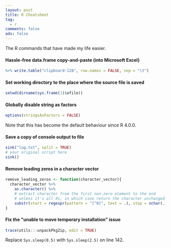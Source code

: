 ```yaml
---
layout: post
title: R Cheatsheet
tag:
  - r
comments: false
ads: false
---
```


The R commands that have made my life easier.

#### Hassle-free data.frame copy-and-paste (into Microsoft Excel)

```r
%>% write.table("clipboard-128", row.names = FALSE, sep = "\t")
```

#### Set working directory to the place where the source file is saved

```r
setwd(dirname(sys.frame(1)$ofile))
```

#### Globally disable string as factors

```r
options(stringsAsFactors = FALSE)
```

Note that this has become the default behaviour since R 4.0.0.

#### Save a copy of console output to file
```r
sink("log.txt", split = TRUE)
# your original script here
sink()
```

#### Remove leading zeros in a character vector

```r
remove_leading_zeros <- function(character_vector){
  character_vector %>% 
    as.character() %>%
    # extract character from the first non-zero element to the end
    # unless it's all 0s, in which case return the character unchanged
    substr(start = regexpr(pattern = "[^0]", text = .), stop = nchar(.))
}
```
#### Fix the "unable to move temporary installation" issue

```r
trace(utils:::unpackPkgZip, edit = TRUE)
```
Replace `Sys.sleep(0.5)` with `Sys.sleep(2.5)` on line 142.

